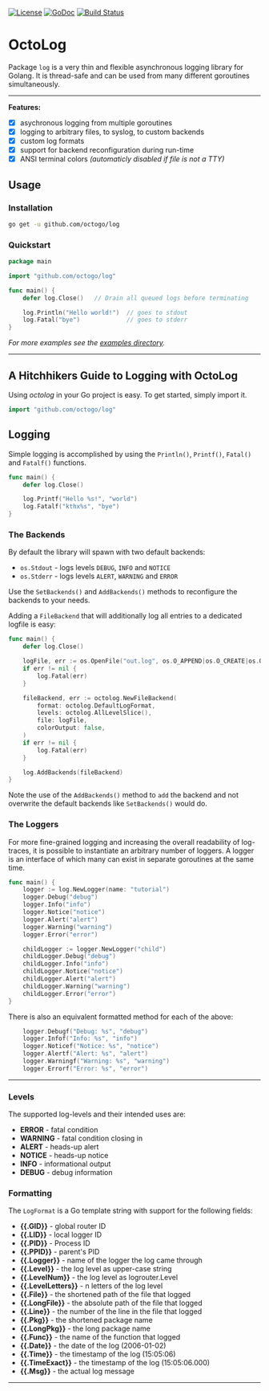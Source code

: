 [![License](https://img.shields.io/badge/License-BSD%203--Clause-blue.svg)](https://opensource.org/licenses/BSD-3-Clause)
[![GoDoc](https://godoc.org/github.com/octogo/logrouter?status.svg)](https://godoc.org/github.com/octogo/log)
[![Build Status](https://travis-ci.org/octogo/logrouter.svg?branch=master)](https://travis-ci.org/octogo/log) 

# OctoLog

Package `log` is a very thin and flexible asynchronous logging library for Golang.
It is thread-safe and can be used from many different goroutines simultaneously.

----

**Features:**

- [x] asychronous logging from multiple goroutines
- [x] logging to arbitrary files, to syslog, to custom backends
- [x] custom log formats
- [x] support for backend reconfiguration during run-time
- [x] ANSI terminal colors *(automaticly disabled if file is not a TTY)*

## Usage

### Installation

```bash
go get -u github.com/octogo/log
```

### Quickstart

```go
package main

import "github.com/octogo/log"

func main() {
    defer log.Close()   // Drain all queued logs before terminating

    log.Println("Hello world!")  // goes to stdout
    log.Fatal("bye")             // goes to stderr
}
```

*For more examples see the
[examples directory](https://github.com/octogo/log/blob/master/examples).*

----

## A Hitchhikers Guide to Logging with OctoLog

Using *octolog* in your Go project is easy.
To get started, simply import it.

```go
import "github.com/octogo/log"
```

## Logging

Simple logging is accomplished by using the `Println()`, `Printf()`, `Fatal()` and
`Fatalf()` functions.

```go
func main() {
    defer log.Close()

    log.Printf("Hello %s!", "world")
    log.Fatalf("kthx%s", "bye")
}
```

### The Backends

By default the library will spawn with two default backends:

- `os.Stdout` - logs levels `DEBUG`, `INFO` and `NOTICE`
- `os.Stderr` - logs levels `ALERT`, `WARNING` and `ERROR`

Use the `SetBackends()` and `AddBackends()` methods to reconfigure the backends
to your needs.

Adding a `FileBackend` that will additionally log all entries to a
dedicated logfile is easy:

```go
func main() {
    defer log.Close()

    logFile, err := os.OpenFile("out.log", os.O_APPEND|os.O_CREATE|os.O_WRONLY, 0600)
    if err != nil {
        log.Fatal(err)
    }

    fileBackend, err := octolog.NewFileBackend(
        format: octolog.DefaultLogFormat,
        levels: octolog.AllLevelSlice(),
        file: logFile,
        colorOutput: false,
    )
    if err != nil {
        log.Fatal(err)
    }

    log.AddBackends(fileBackend)
}
```

Note the use of the `AddBackends()` method to `add` the backend and
not overwrite the default backends like `SetBackends()` would do.

### The Loggers

For more fine-grained logging and increasing the overall readability of
log-traces, it is possible to instantiate an arbitrary number of loggers.
A logger is an interface of which many can exist in separate goroutines at
the same time.

```go
func main() {
    logger := log.NewLogger(name: "tutorial")
    logger.Debug("debug")
    logger.Info("info")
    logger.Notice("notice")
    logger.Alert("alert")
    logger.Warning("warning")
    logger.Error("error")

    childLogger := logger.NewLogger("child")
    childLogger.Debug("debug")
    childLogger.Info("info")
    childLogger.Notice("notice")
    childLogger.Alert("alert")
    childLogger.Warning("warning")
    childLogger.Error("error")
}
```

There is also an equivalent formatted method for each of the above:

```go
    logger.Debugf("Debug: %s", "debug")
    logger.Infof("Info: %s", "info")
    logger.Noticef("Notice: %s", "notice")
    logger.Alertf("Alert: %s", "alert")
    logger.Warningf("Warning: %s", "warning")
    logger.Errorf("Error: %s", "error")
```

----

### Levels

The supported log-levels and their intended uses are:

- **ERROR** - fatal condition
- **WARNING** - fatal condition closing in
- **ALERT** - heads-up alert
- **NOTICE** - heads-up notice
- **INFO** - informational output
- **DEBUG** - debug information

### Formatting

The `LogFormat` is a Go template string with support for the
following fields:

- **{{.GID}}** - global router ID
- **{{.LID}}** - local logger ID
- **{{.PID}}** - Process ID
- **{{.PPID}}** - parent's PID
- **{{.Logger}}** - name of the logger the log came through
- **{{.Level}}** - the log level as upper-case string
- **{{.LevelNum}}** - the log level as logrouter.Level
- **{{.LevelLetters}}** - n letters of the log level
- **{{.File}}** - the shortened path of the file that logged
- **{{.LongFile}}** - the absolute path of the file that logged
- **{{.Line}}** - the number of the line in the file that logged
- **{{.Pkg}}** - the shortened package name
- **{{.LongPkg}}** - the long package name
- **{{.Func}}** - the name of the function that logged
- **{{.Date}}** - the date of the log (2006-01-02)
- **{{.Time}}** - the timestamp of the log (15:05:06)
- **{{.TimeExact}}** - the timestamp of the log (15:05:06.000)
- **{{.Msg}}** - the actual log message

----
